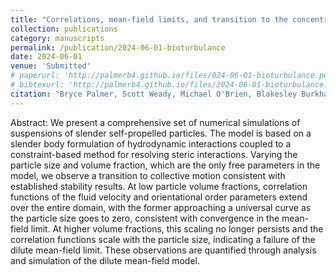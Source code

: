 ```yaml
---
title: "Correlations, mean-field limits, and transition to the concentrated regime in active particle suspensions"
collection: publications
category: manuscripts
permalink: /publication/2024-06-01-bioturbulance
date: 2024-06-01
venue: 'Submitted'
# paperurl: 'http://palmerb4.github.io/files/024-06-01-bioturbulance.pdf'
# bibtexurl: 'http://palmerb4.github.io/files/2024-06-01-bioturbulance.bib'
citation: "Bryce Palmer, Scott Weady, Michael O'Brien, Blakesley Burkhart, Michael J. Shelley. \"Correlations, mean-field limits, and transition to the concentrated regime in active particle suspensions.\" Submitted."
---
```


Abstract: We present a comprehensive set of numerical simulations of suspensions of slender self-propelled particles. The model is based on a slender body formulation of hydrodynamic interactions coupled to a constraint-based method for resolving steric interactions. Varying the particle size and volume fraction, which are the only free parameters in the model, we observe a transition to collective motion consistent with established stability results. At low particle volume fractions, correlation functions of the fluid velocity and orientational order parameters extend over the entire domain, with the former approaching a universal curve as the particle size goes to zero, consistent with convergence in the mean-field limit. At higher volume fractions, this scaling no longer persists and the correlation functions scale with the particle size, indicating a failure of the dilute mean-field limit. These observations are quantified through analysis and simulation of the dilute mean-field model.
